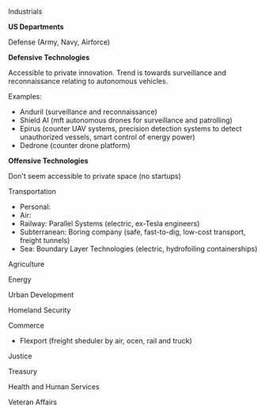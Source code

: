 Industrials

**US Departments**

Defense (Army, Navy, Airforce) 

**Defensive Technologies**

Accessible to private innovation. 
Trend is towards surveillance and reconnaissance relating to autonomous vehicles. 

Examples:
- Anduril (surveillance and reconnaissance)
- Shield AI (mft autonomous drones for surveillance and patrolling)
- Epirus (counter UAV systems, precision detection systems to detect unauthorized vessels, smart control of energy power)
- Dedrone (counter drone platform) 

**Offensive Technologies**

Don't seem accessible to private space (no startups)
  


Transportation
- Personal: 
- Air: 
- Railway: Parallel Systems (electric, ex-Tesla engineers)
- Subterranean: Boring company (safe, fast-to-dig, low-cost transport, freight tunnels)
- Sea: Boundary Layer Technologies (electric, hydrofoiling containerships)

Agriculture 

Energy 

Urban Development 

Homeland Security 

Commerce 
- Flexport (freight sheduler by air, ocen, rail and truck)

Justice  

Treasury  

Health and Human Services  

Veteran Affairs  
